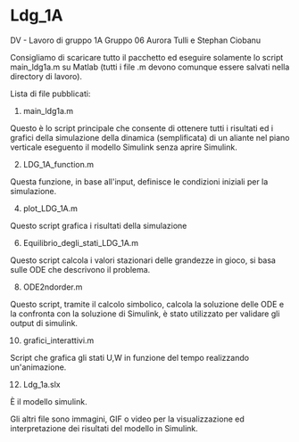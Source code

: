 # Ldg_1A
DV - Lavoro di gruppo 1A 
Gruppo 06
Aurora Tulli e Stephan Ciobanu

Consigliamo di scaricare tutto il pacchetto ed eseguire solamente lo script main_ldg1a.m su Matlab (tutti i file .m devono comunque essere salvati nella directory di lavoro).

Lista di file pubblicati:

1) main_ldg1a.m

Questo è lo script principale che consente di ottenere tutti i risultati ed i grafici della simulazione della dinamica (semplificata) di un aliante nel piano verticale eseguento il modello Simulink senza aprire Simulink.

2) LDG_1A_function.m

Questa funzione, in base all'input, definisce le condizioni iniziali per la simulazione.

4) plot_LDG_1A.m

Questo script grafica i risultati della simulazione

6) Equilibrio_degli_stati_LDG_1A.m

Questo script calcola i valori stazionari delle grandezze in gioco, si basa sulle ODE che descrivono il problema.

8) ODE2ndorder.m

Questo script, tramite il calcolo simbolico, calcola la soluzione delle ODE e la confronta con la soluzione di Simulink, è stato utilizzato per validare gli output di simulink.

10) grafici_interattivi.m

Script che grafica gli stati U,W in funzione del tempo realizzando un'animazione.

12) Ldg_1a.slx

È il modello simulink.



Gli altri file sono immagini, GIF o video per la visualizzazione ed interpretazione dei risultati del modello in Simulink.
